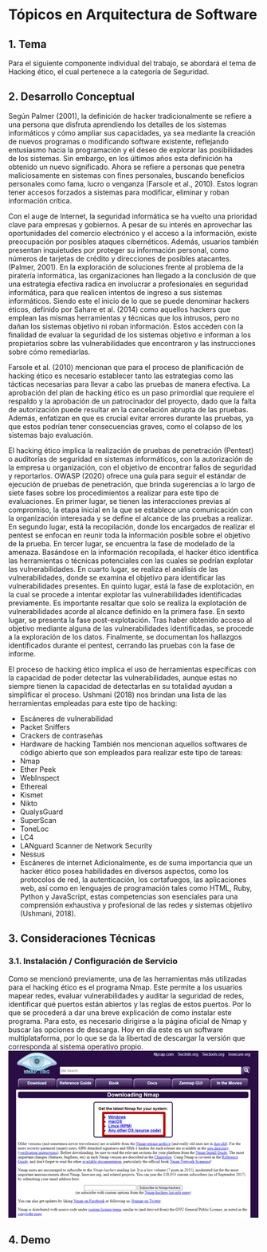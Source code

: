# **Tópicos en Arquitectura de Software**

## 1. Tema

Para el siguiente componente individual del trabajo, se abordará el tema de Hacking ético, el cual pertenece a la categoría de Seguridad.

## 2. Desarrollo Conceptual

Según Palmer (2001), la definición de hacker tradicionalmente se refiere a una persona que disfruta aprendiendo los detalles de los sistemas informáticos y cómo ampliar sus capacidades, ya sea mediante la creación de nuevos programas o modificando software existente, reflejando entusiasmo hacia la programación y el deseo de explorar las posibilidades de los sistemas. Sin embargo, en los últimos años esta definición ha obtenido un nuevo significado. Ahora se refiere a personas que penetra maliciosamente en sistemas con fines personales, buscando beneficios personales como fama, lucro o venganza (Farsole et al., 2010). Estos logran tener accesos forzados a sistemas para modificar, eliminar y roban información crítica.

Con el auge de Internet, la seguridad informática se ha vuelto una prioridad clave para empresas y gobiernos. A pesar de su interés en aprovechar las oportunidades del comercio electrónico y el acceso a la información, existe preocupación por posibles ataques cibernéticos. Además, usuarios también presentan inquietudes por proteger su información personal, como números de tarjetas de crédito y direcciones de posibles atacantes. (Palmer, 2001). En la exploración de soluciones frente al problema de la piratería informática, las organizaciones han llegado a la conclusión de que una estrategia efectiva radica en involucrar a profesionales en seguridad informática, para que realicen intentos de ingreso a sus sistemas informáticos. Siendo este el inicio de lo que se puede denominar hackers éticos, definido por Sahare et al. (2014) como aquellos hackers que emplean las mismas herramientas y técnicas que los intrusos, pero no dañan los sistemas objetivo ni roban información. Estos acceden con la finalidad de evaluar la seguridad de los sistemas objetivo e informan a los propietarios sobre las vulnerabilidades que encontraron y las instrucciones sobre cómo remediarlas. 

Farsole et al. (2010) mencionan que para el proceso de planificación de hacking ético es necesario establecer tanto las estrategias como las tácticas necesarias para llevar a cabo las pruebas de manera efectiva. La aprobación del plan de hacking ético es un paso primordial que requiere el respaldo y la aprobación de un patrocinador del proyecto, dado que la falta de autorización puede resultar en la cancelación abrupta de las pruebas. Además, enfatizan en que es crucial evitar errores durante las pruebas, ya que estos podrían tener consecuencias graves, como el colapso de los sistemas bajo evaluación. 

El hacking ético implica la realización de pruebas de penetración (Pentest) o auditorías de seguridad en sistemas informáticos, con la autorización de la empresa u organización, con el objetivo de encontrar fallos de seguridad y reportarlos. OWASP (2020) ofrece una guía para seguir el estándar de ejecución de pruebas de penetración, que brinda sugerencias a lo largo de siete fases sobre los procedimientos a realizar para este tipo de evaluaciones. En primer lugar, se tienen las interacciones previas al compromiso, la etapa inicial en la que se establece una comunicación con la organización interesada y se define el alcance de las pruebas a realizar. En segundo lugar, está la recopilación, donde los encargados de realizar el pentest se enfocan en reunir toda la información posible sobre el objetivo de la prueba. En tercer lugar, se encuentra la fase de modelado de la amenaza. Basándose en la información recopilada, el hacker ético identifica las herramientas o técnicas potenciales con las cuales se podrían explotar las vulnerabilidades. En cuarto lugar, se realiza el análisis de las vulnerabilidades, donde se examina el objetivo para identificar las vulnerabilidades presentes. En quinto lugar, está la fase de explotación, en la cual se procede a intentar explotar las vulnerabilidades identificadas previamente. Es importante resaltar que solo se realiza la explotación de vulnerabilidades acorde al alcance definido en la primera fase. En sexto lugar, se presenta la fase post-explotación. Tras haber obtenido acceso al objetivo mediante alguna de las vulnerabilidades identificadas, se procede a la exploración de los datos. Finalmente, se documentan los hallazgos identificados durante el pentest, cerrando las pruebas con la fase de informe.

El proceso de hacking ético implica el uso de herramientas específicas con la capacidad de poder detectar las vulnerabilidades, aunque estas no siempre tienen la capacidad de detectarlas en su totalidad ayudan a simplificar el proceso. Ushmani (2018) nos brindan una lista de las herramientas empleadas para este tipo de hacking:
- Escáneres de vulnerabilidad
-	Packet Sniffers
-	Crackers de contraseñas
-	Hardware de hacking
También nos mencionan aquellos softwares de código abierto que son empleados para realizar este tipo de tareas:
-	Nmap
-	Ether Peek
-	WebInspect
-	Ethereal
-	Kismet
-	Nikto
-	QualysGuard
-	SuperScan
-	ToneLoc
-	LC4
-	LANguard Scanner de Network Security
-	Nessus
-	Escáneres de internet
Adicionalmente, es de suma importancia que un hacker ético posea habilidades en diversos aspectos, como los protocolos de red, la autenticación, los cortafuegos, las aplicaciones web, así como en lenguajes de programación tales como HTML, Ruby, Python y JavaScript, estas competencias son esenciales para una comprensión exhaustiva y profesional de las redes y sistemas objetivo (Ushmani, 2018). 

## 3. Consideraciones Técnicas

### 3.1. Instalación / Configuración de Servicio

Como se mencionó previamente, una de las herramientas más utilizadas para el hacking ético es el programa Nmap. Este permite a los usuarios mapear redes, evaluar vulnerabilidades y auditar la seguridad de redes, identificar qué puertos están abiertos y las reglas de estos puertos. Por lo que se procederá a dar una breve explicación de como instalar este programa. Para esto, es necesario dirigirse a la página oficial de Nmap y buscar las opciones de descarga. Hoy en día este es un software multiplataforma, por lo que se da la libertad de descargar la versión que corresponda al sistema operativo propio.
![Opciones de descarga](Imagenes/imagen1.png)

## 4. Demo
